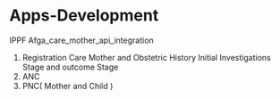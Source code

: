 # Apps-Development
IPPF Afga_care_mother_api_integration 
1) Registration Care Mother and Obstetric History Initial Investigations Stage and outcome Stage
2) ANC
3) PNC( Mother and Child )

